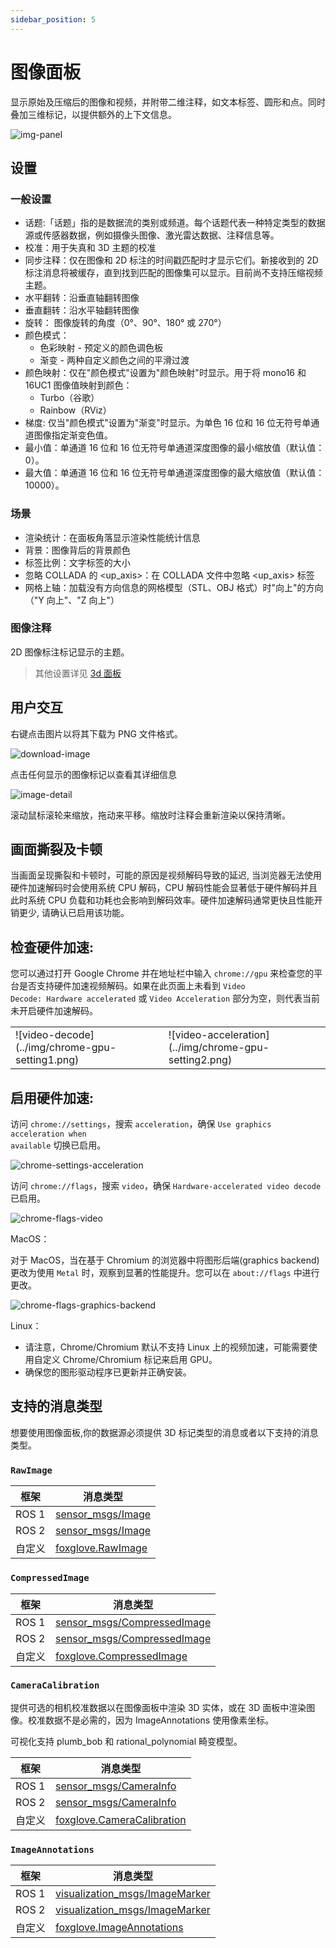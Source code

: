 ```yaml
---
sidebar_position: 5
---
```


# 图像面板
显示原始及压缩后的图像和视频，并附带二维注释，如文本标签、圆形和点。同时叠加三维标记，以提供额外的上下文信息。

![img-panel](../img/img-panel.png)

## 设置

### 一般设置

- 话题:「话题」指的是数据流的类别或频道。每个话题代表一种特定类型的数据源或传感器数据，例如摄像头图像、激光雷达数据、注释信息等。
- 校准：用于失真和 3D 主题的校准
- 同步注释：仅在图像和 2D 标注的时间戳匹配时才显示它们。新接收到的 2D 标注消息将被缓存，直到找到匹配的图像集可以显示。目前尚不支持压缩视频主题。
- 水平翻转：沿垂直轴翻转图像
- 垂直翻转：沿水平轴翻转图像
- 旋转： 图像旋转的角度（0°、90°、180° 或 270°）
- 颜色模式：
  - 色彩映射 - 预定义的颜色调色板
  - 渐变 - 两种自定义颜色之间的平滑过渡
- 颜色映射：仅在"颜色模式"设置为"颜色映射"时显示。用于将 mono16 和 16UC1 图像值映射到颜色：
  - Turbo（谷歌）
  - Rainbow（RViz）
- 梯度: 仅当"颜色模式"设置为"渐变"时显示。为单色 16 位和 16 位无符号单通道图像指定渐变色值。
- 最小值：单通道 16 位和 16 位无符号单通道深度图像的最小缩放值（默认值：0）。
- 最大值：单通道 16 位和 16 位无符号单通道深度图像的最大缩放值（默认值：10000）。

### 场景
- 渲染统计：在面板角落显示渲染性能统计信息
- 背景：图像背后的背景颜色
- 标签比例：文字标签的大小
- 忽略 COLLADA 的 \<up_axis\>：在 COLLADA 文件中忽略 \<up_axis\> 标签
- 网格上轴：加载没有方向信息的网格模型（STL、OBJ 格式）时"向上"的方向（"Y 向上"、"Z 向上"）

### 图像注释
2D 图像标注标记显示的主题。

> 其他设置详见 [3d 面板](./2-3d-panel.md)

## 用户交互
右键点击图片以将其下载为 PNG 文件格式。

![download-image](../img/download-image.png)

点击任何显示的图像标记以查看其详细信息

![image-detail](../img/image-detail.png)

滚动鼠标滚轮来缩放，拖动来平移。缩放时注释会重新渲染以保持清晰。

## 画面撕裂及卡顿
当画面呈现撕裂和卡顿时，可能的原因是视频解码导致的延迟, 当浏览器无法使用硬件加速解码时会使用系统 CPU 解码，CPU 解码性能会显著低于硬件解码并且此时系统 CPU 负载和功耗也会影响到解码效率。硬件加速解码通常更快且性能开销更少, 请确认已启用该功能。

## 检查硬件加速:
您可以通过打开 Google Chrome 并在地址栏中输入 <code>chrome://gpu</code> 来检查您的平台是否支持硬件加速视频解码。如果在此页面上未看到 <code>Video Decode: Hardware accelerated</code> 或 <code>Video Acceleration</code> 部分为空，则代表当前未开启硬件加速解码。

<table>
  <tr>
    <td>
    ![video-decode](../img/chrome-gpu-setting1.png)
    </td>
    <td>
    ![video-acceleration](../img/chrome-gpu-setting2.png)
    </td>
  </tr>
</table>

## 启用硬件加速:
访问 <code>chrome://settings</code>，搜索 <code>acceleration</code>，确保 <code>Use graphics acceleration when available</code> 切换已启用。

![chrome-settings-acceleration](../img/chrome-settings-acceleration.png)

访问 <code>chrome://flags</code>，搜索 <code>video</code>，确保 <code>Hardware-accelerated video decode</code> 已启用。

![chrome-flags-video](../img/chrome-flags-video.png)

MacOS：

对于 MacOS，当在基于 Chromium 的浏览器中将图形后端(graphics backend) 更改为使用 <code>Metal</code> 时，观察到显著的性能提升。您可以在 <code>about://flags</code> 中进行更改。

![chrome-flags-graphics-backend](../img/chrome-flags-graphics-backend.png)


Linux：

- 请注意，Chrome/Chromium 默认不支持 Linux 上的视频加速，可能需要使用自定义 Chrome/Chromium 标记来启用 GPU。
- 确保您的图形驱动程序已更新并正确安装。

## 支持的消息类型
想要使用图像面板,你的数据源必须提供 3D 标记类型的消息或者以下支持的消息类型。

### `RawImage`

| 框架 | 消息类型 |
| --- | --- |
| ROS 1 | [sensor_msgs/Image](https://docs.ros.org/en/noetic/api/sensor_msgs/html/msg/Image.html) |
| ROS 2 | [sensor_msgs/Image](https://github.com/ros2/common_interfaces/blob/master/sensor_msgs/msg/Image.msg) |
| 自定义 | [foxglove.RawImage](/) |

### `CompressedImage`

| 框架 | 消息类型 |
| --- | --- |
| ROS 1 | [sensor_msgs/CompressedImage](https://docs.ros.org/en/noetic/api/sensor_msgs/html/msg/CompressedImage.html) |
| ROS 2 | [sensor_msgs/CompressedImage](https://github.com/ros2/common_interfaces/blob/master/sensor_msgs/msg/CompressedImage.msg) |
| 自定义 | [foxglove.CompressedImage](/) |

### `CameraCalibration`

提供可选的相机校准数据以在图像面板中渲染 3D 实体，或在 3D 面板中渲染图像。校准数据不是必需的，因为 ImageAnnotations 使用像素坐标。

可视化支持 plumb_bob 和 rational_polynomial 畸变模型。

| 框架 | 消息类型 |
| --- | --- |
| ROS 1 | [sensor_msgs/CameraInfo](https://docs.ros.org/en/noetic/api/sensor_msgs/html/msg/CameraInfo.html) |
| ROS 2 | [sensor_msgs/CameraInfo](https://github.com/ros2/common_interfaces/blob/master/sensor_msgs/msg/CameraInfo.msg) |
| 自定义 | [foxglove.CameraCalibration](/) |


### `ImageAnnotations`

| 框架 | 消息类型 |
| --- | --- |
| ROS 1 | [visualization_msgs/ImageMarker](https://docs.ros.org/en/noetic/api/visualization_msgs/html/msg/ImageMarker.html) |
| ROS 2 | [visualization_msgs/ImageMarker](https://github.com/ros2/common_interfaces/blob/master/visualization_msgs/msg/ImageMarker.msg) |
| 自定义 | [foxglove.ImageAnnotations](/) |

